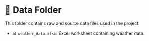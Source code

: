 # 📁 Data Folder

This folder contains raw and source data files used in the project.

- 📊 `weather_data.xlsx`: Excel worksheet containing weather data.

